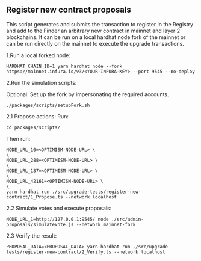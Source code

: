 ## Register new contract proposals

This script generates and submits the transaction to register in the Registry and add to the Finder an arbitrary new contract in mainnet and layer 2 blockchains. It can be run on a local hardhat node fork of the mainnet or can be run directly on the mainnet to execute the upgrade transactions.

1.Run a local forked node:

```
HARDHAT_CHAIN_ID=1 yarn hardhat node --fork https://mainnet.infura.io/v3/<YOUR-INFURA-KEY> --port 9545 --no-deploy
```

2.Run the simulation scripts:

Optional: Set up the fork by impersonating the required accounts.

```
./packages/scripts/setupFork.sh
```

2.1 Propose actions:
Run:

```
cd packages/scripts/
```

Then run:

```
NODE_URL_10=<OPTIMISM-NODE-URL> \
\
NODE_URL_288=<OPTIMISM-NODE-URL> \
\
NODE_URL_137=<OPTIMISM-NODE-URL> \
\
NODE_URL_42161=<OPTIMISM-NODE-URL> \
\
yarn hardhat run ./src/upgrade-tests/register-new-contract/1_Propose.ts --network localhost
```

2.2 Simulate votes and execute proposals:

```
NODE_URL_1=http://127.0.0.1:9545/ node ./src/admin-proposals/simulateVote.js --network mainnet-fork
```

2.3 Verify the result:

```
PROPOSAL_DATA=<PROPOSAL_DATA> yarn hardhat run ./src/upgrade-tests/register-new-contract/2_Verify.ts --network localhost
```
